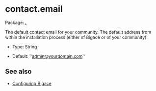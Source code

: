 # contact.email

Package: **[.](.)**

The default contact email for your community. The default address from within the installation process (either of Bigace or of your community).


*  Type: String

*  Default: ''admin@yourdomain.com''

## See also


*  [Configuring Bigace](bigace/manual/configurations)


